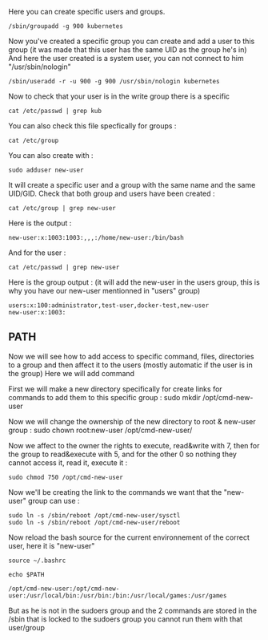 Here you can create specific users and groups.
```shell
/sbin/groupadd -g 900 kubernetes
```
Now you've created a specific group you can create and add a user to this group (it was made that this user has the same UID as the group he's in)
And here the user created is a system user, you can not connect to him "/usr/sbin/nologin"
```shell
/sbin/useradd -r -u 900 -g 900 /usr/sbin/nologin kubernetes
```
Now to check that your user is in the write group there is a specific 
```shell
cat /etc/passwd | grep kub
```

You can also check this file specfically for groups : 
```shell
cat /etc/group
```

You can also create with :
```shell
sudo adduser new-user
```
It will create a specific user and a group with the same name and the same UID/GID.
Check that both group and users have been created : 
```shell
cat /etc/group | grep new-user
```
Here is the output : 
```shell
new-user:x:1003:1003:,,,:/home/new-user:/bin/bash
```
And for the user : 
```shell
cat /etc/passwd | grep new-user
```
Here is the group output :
(it will add the new-user in the users group, this is why you have our new-user mentionned in "users" group)
```shell
users:x:100:administrator,test-user,docker-test,new-user
new-user:x:1003:
```

## PATH 
Now we will see how to add access to specific command, files, directories to a group and then affect it to the users (mostly automatic if the user is in the group)
Here we will add command 



First we will make a new directory specifically for create links for commands to add them to this specific group :
sudo mkdir /opt/cmd-new-user

Now we will change the ownership of the new directory to root & new-user group : 
sudo chown root:new-user /opt/cmd-new-user/

Now we affect to the owner the rights to execute, read&write with 7, then for the group to read&execute with 5, and for the other 0 so nothing they cannot access it, read it, execute it :
```shell
sudo chmod 750 /opt/cmd-new-user
```
Now we'll be creating the link to the commands we want that the "new-user" group can use :
```shell
sudo ln -s /sbin/reboot /opt/cmd-new-user/sysctl
sudo ln -s /sbin/reboot /opt/cmd-new-user/reboot
```
Now reload the bash source for the current environnement of the correct user, here it is "new-user"
```shell
source ~/.bashrc
```
```shell
echo $PATH
```
```shell
/opt/cmd-new-user:/opt/cmd-new-user:/usr/local/bin:/usr/bin:/bin:/usr/local/games:/usr/games
```
But as he is not in the sudoers group and the 2 commands are stored in the /sbin that is locked to the sudoers group you cannot run them with that user/group